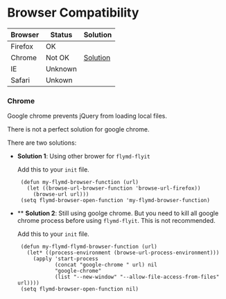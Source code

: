 # Browser Compatibility

| Browser | Status | Solution |
|---------|--------|----------|
| Firefox | OK | 
| Chrome | Not OK | [Solution](#user-content-chrome)|
| IE | Unknown | |
| Safari | Unkown | |

### Chrome

Google chrome prevents jQuery from loading local files.

There is not a perfect solution for google chrome.

There are two solutions:

- **Solution 1**: Using other brower for `flymd-flyit`

   Add this to your `init` file.

   ``` elisp
    (defun my-flymd-browser-function (url)
      (let ((browse-url-browser-function 'browse-url-firefox))
        (browse-url url)))
    (setq flymd-browser-open-function 'my-flymd-browser-function)
   ```

- ** **Solution 2**: Still using goolge chrome. But you need to kill all google chrome process before using `flymd-flyit`. This is not recommended.

   Add this to your `init` file.

   ```elisp
    (defun my-flymd-flymd-browser-function (url)
      (let* ((process-environment (browse-url-process-environment)))
        (apply 'start-process
               (concat "google-chrome " url) nil
               "google-chrome"
               (list "--new-window" "--allow-file-access-from-files" url))))
    (setq flymd-browser-open-function nil)

   ```













